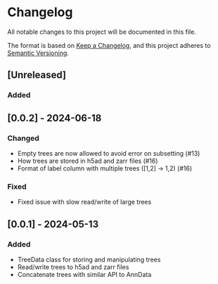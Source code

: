 # Changelog

All notable changes to this project will be documented in this file.

The format is based on [Keep a Changelog][],
and this project adheres to [Semantic Versioning][].

[keep a changelog]: https://keepachangelog.com/en/1.0.0/
[semantic versioning]: https://semver.org/spec/v2.0.0.html

## [Unreleased]

### Added

## [0.0.2] - 2024-06-18

### Changed

-   Empty trees are now allowed to avoid error on subsetting (#13)
-   How trees are stored in h5ad and zarr files (#16)
-   Format of label column with multiple trees ([1,2] -> 1,2) (#16)

### Fixed

-   Fixed issue with slow read/write of large trees

## [0.0.1] - 2024-05-13

### Added

-   TreeData class for storing and manipulating trees
-   Read/write trees to h5ad and zarr files
-   Concatenate trees with similar API to AnnData
